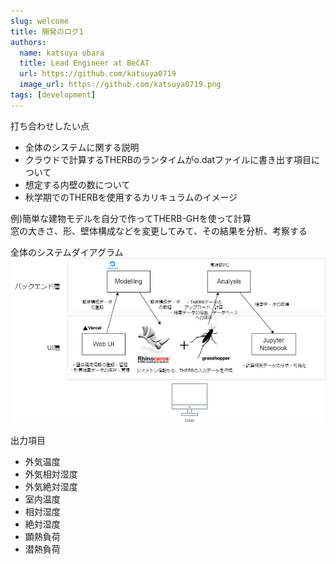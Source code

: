 ```yaml
---
slug: welcome
title: 開発のログ1
authors:
  name: katsuya obara
  title: Lead Engineer at BeCAT
  url: https://github.com/katsuya0719
  image_url: https://github.com/katsuya0719.png
tags: [development]
---
```


打ち合わせしたい点  
- 全体のシステムに関する説明  
- クラウドで計算するTHERBのランタイムがo.datファイルに書き出す項目について  
- 想定する内壁の数について  
- 秋学期でのTHERBを使用するカリキュラムのイメージ  

例)簡単な建物モデルを自分で作ってTHERB-GHを使って計算  
窓の大きさ、形、壁体構成などを変更してみて、その結果を分析、考察する  

全体のシステムダイアグラム  
![THERB2.0](./system-diagram.png)  

出力項目  
- 外気温度
- 外気相対湿度  
- 外気絶対湿度  
- 室内温度  
- 相対湿度  
- 絶対湿度  
- 顕熱負荷  
- 潜熱負荷    

